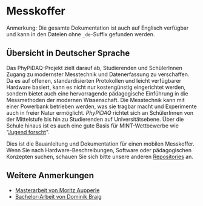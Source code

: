 # Messkoffer

Anmerkung: Die gesamte Dokumentation ist auch auf Englisch verfügbar und kann in den Dateien ohne `_de`-Suffix gefunden
werden.

## Übersicht in Deutscher Sprache

Das PhyPiDAQ-Projekt zielt darauf ab, Studierenden und SchülerInnen Zugang zu modernster Messtechnik und Datenerfassung
zu verschaffen. Da es auf offenen, standardisierten Protokollen und leicht verfügbarer Hardware basiert, kann es
nicht nur kostengünstig eingerichtet werden, sondern bietet auch eine hervorragende pädagogische Einführung in die
Messmethoden der modernen Wissenschaft. Die Messtechnik kann mit einer Powerbank betrieben werden, was sie tragbar macht
und Experimente auch in freier Natur ermöglicht. *PhyPiDAQ* richtet sich an SchülerInnen von der Mittelstufe bis hin zu
Studierenden auf Universitätsebene. Über die Schule hinaus ist es auch eine gute Basis für MINT-Wettbewerbe wie
"[Jugend forscht](https://www.jugend-forscht.de/)".

Dies ist die Bauanleitung und Dokumentation für einen mobilen Messkoffer. Wenn Sie nach Hardware-Beschreibungen,
Software oder pädagogischen Konzepten suchen, schauen Sie sich bitte unsere anderen
[Repositories](https://github.com/PhyPiDAQ) an.

## Weitere Anmerkungen

* [Masterarbeit von Moritz Aupperle](https://publish.etp.kit.edu/record/21520)
* [Bachelor-Arbeit von Dominik Braig](https://publish.etp.kit.edu/record/21995)
